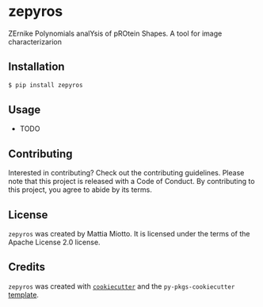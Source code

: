 # zepyros

ZErnike Polynomials analYsis of pROtein Shapes. A tool for image characterizarion

## Installation

```bash
$ pip install zepyros
```

## Usage

- TODO

## Contributing

Interested in contributing? Check out the contributing guidelines. Please note that this project is released with a Code of Conduct. By contributing to this project, you agree to abide by its terms.

## License

`zepyros` was created by Mattia Miotto. It is licensed under the terms of the Apache License 2.0 license.

## Credits

`zepyros` was created with [`cookiecutter`](https://cookiecutter.readthedocs.io/en/latest/) and the `py-pkgs-cookiecutter` [template](https://github.com/py-pkgs/py-pkgs-cookiecutter).
